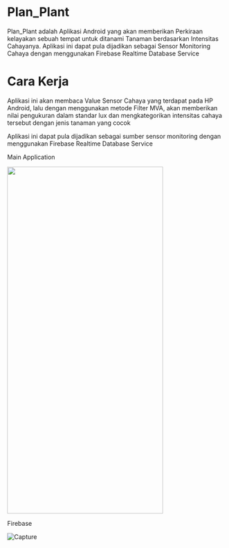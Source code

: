 # Plan_Plant
 Plan_Plant adalah Aplikasi Android yang akan memberikan Perkiraan kelayakan sebuah tempat untuk ditanami Tanaman berdasarkan Intensitas Cahayanya. Aplikasi ini dapat pula dijadikan sebagai Sensor Monitoring Cahaya dengan menggunakan Firebase Realtime Database Service
 
 # Cara Kerja
 Aplikasi ini akan membaca Value Sensor Cahaya yang terdapat pada HP Android, lalu dengan menggunakan metode Filter MVA, akan memberikan nilai pengukuran dalam standar lux dan mengkategorikan intensitas cahaya tersebut dengan jenis tanaman yang cocok
 
 Aplikasi ini dapat pula dijadikan sebagai sumber sensor monitoring dengan menggunakan Firebase Realtime Database Service

Main Application

<img src="https://user-images.githubusercontent.com/42132479/123418803-b40d6000-d5e3-11eb-9985-d03b6b749991.jpg" width="360" height="800">

Firebase

![Capture](https://user-images.githubusercontent.com/42132479/123419877-f8e5c680-d5e4-11eb-8a0a-a6b1a177927f.PNG)
